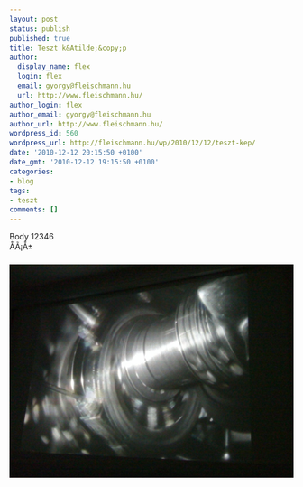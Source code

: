 ```yaml
---
layout: post
status: publish
published: true
title: Teszt k&Atilde;&copy;p
author:
  display_name: flex
  login: flex
  email: gyorgy@fleischmann.hu
  url: http://www.fleischmann.hu/
author_login: flex
author_email: gyorgy@fleischmann.hu
author_url: http://www.fleischmann.hu/
wordpress_id: 560
wordpress_url: http://fleischmann.hu/wp/2010/12/12/teszt-kep/
date: '2010-12-12 20:15:50 +0100'
date_gmt: '2010-12-12 19:15:50 +0100'
categories:
- blog
tags:
- teszt
comments: []
---
```

<p>Body 12346<br />
&Aring;&Atilde;&iexcl;&Aring;&plusmn;<br/><br/><a href="http://fleischmann.hu/wp/store/2010/12/20101212-201522.jpg"><img src="wp/store/2010/12/20101212-201522.jpg" alt="" class="alignnone size-full" /></a></p>
